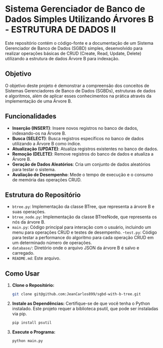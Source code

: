 # Sistema Gerenciador de Banco de Dados Simples Utilizando Árvores B - ESTRUTURA DE DADOS II

Este repositório contém o código-fonte e a documentação de um Sistema Gerenciador de Banco de Dados (SGBD) simples, desenvolvido para realizar operações básicas de CRUD (Create, Read, Update, Delete) utilizando a estrutura de dados Árvore B para indexação.

## Objetivo

O objetivo deste projeto é demonstrar a compreensão dos conceitos de Sistemas Gerenciadores de Banco de Dados (SGBDs), estruturas de dados e algoritmos, além de aplicar esses conhecimentos na prática através da implementação de uma Árvore B.

## Funcionalidades

- **Inserção (INSERT)**: Insere novos registros no banco de dados, indexando-os na Árvore B.
- **Busca (SELECT)**: Busca registros específicos no banco de dados utilizando a Árvore B como índice.
- **Atualização (UPDATE)**: Atualiza registros existentes no banco de dados.
- **Remoção (DELETE)**: Remove registros do banco de dados e atualiza a Árvore B.
- **Geração de Dados Aleatórios**: Cria um conjunto de dados aleatórios para testar o sistema.
- **Avaliação de Desempenho**: Mede o tempo de execução e o consumo de memória das operações CRUD.

## Estrutura do Repositório

- `btree.py`: Implementação da classe BTree, que representa a árvore B e suas operações.
- `btree_node.py`: Implementação da classe BTreeNode, que representa os nós da árvore B.
- `main.py`: Código principal para interação com o usuário, incluindo um menu para operações CRUD e testes de desempenho.
-`test.py`: Código para testar a performance do algoritmo para cada operação CRUD em um determinado número de operações. 
- `database/`: Diretório onde o arquivo JSON da árvore B é salvo e carregado.
- `README.md`: Este arquivo.

## Como Usar

1. **Clone o Repositório:**

    ```bash
    git clone git@github.com:JeanCarlos899/sgbd-with-b-tree.git
    ```

2. **Instale as Dependências:** Certifique-se de que você tenha o Python instalado. Este projeto requer a biblioteca psutil, que pode ser instaladas via pip.

    ```bash
    pip install psutil
    ```

3. **Execute o Programa:**

    ```bash
    python main.py
    ```
